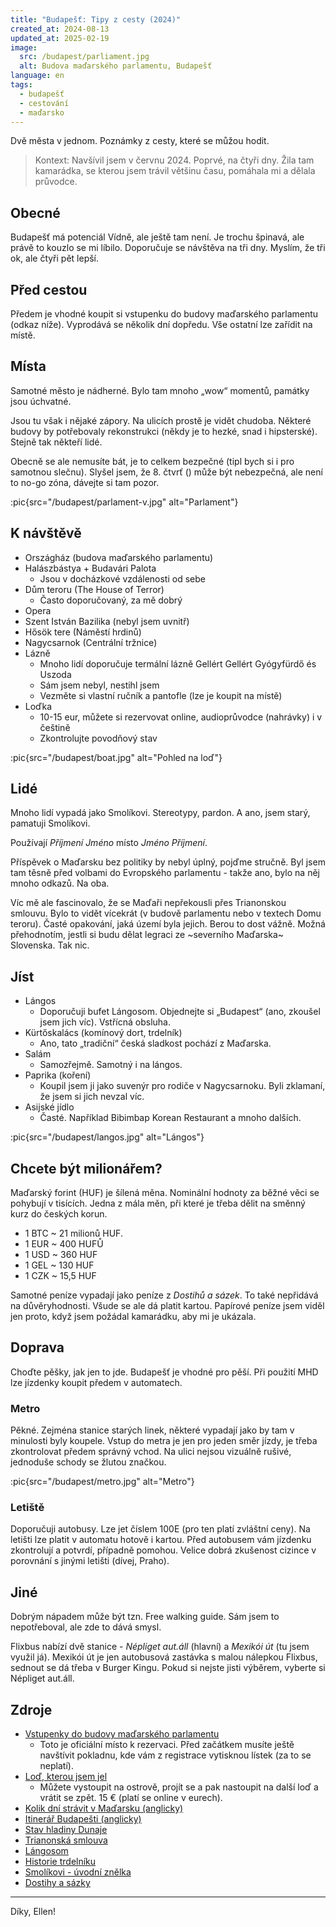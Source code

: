 ```yaml
---
title: "Budapešť: Tipy z cesty (2024)"
created_at: 2024-08-13
updated_at: 2025-02-19
image:
  src: /budapest/parliament.jpg
  alt: Budova maďarského parlamentu, Budapešť
language: en
tags:
  - budapešť
  - cestování
  - maďarsko
---
```


Dvě města v jednom. Poznámky z cesty, které se můžou hodit.

> Kontext: Navšívil jsem v červnu 2024. Poprvé, na čtyři dny. Žila tam kamarádka, se kterou jsem trávil většinu času, pomáhala mi a dělala průvodce.

## Obecné

Budapešť má potenciál Vídně, ale ještě tam není. Je trochu špinavá, ale právě to kouzlo se mi líbilo. Doporučuje se návštěva na tři dny. Myslím, že tři ok, ale čtyři pět lepší.

## Před cestou

Předem je vhodné koupit si vstupenku do budovy maďarského parlamentu (odkaz níže). Vyprodává se několik dní dopředu. Vše ostatní lze zařídit na místě.

## Místa

Samotné město je nádherné. Bylo tam mnoho „wow“ momentů, památky jsou úchvatné.

Jsou tu však i nějaké zápory. Na ulicích prostě je vidět chudoba. Některé budovy by potřebovaly rekonstrukci (někdy je to hezké, snad i hipsterské). Stejně tak někteří lidé.

Obecně se ale nemusíte bát, je to celkem bezpečné (tipl bych si i pro samotnou slečnu). Slyšel jsem, že 8. čtvrť () může být nebezpečná, ale není to no-go zóna, dávejte si tam pozor.

:pic{src="/budapest/parlament-v.jpg" alt="Parlament"}

## K návštěvě

- Országház (budova maďarského parlamentu)
- Halászbástya + Budavári Palota
  - Jsou v docházkové vzdálenosti od sebe
- Dům teroru (The House of Terror)
  - Často doporučovaný, za mě dobrý
- Opera
- Szent István Bazilika (nebyl jsem uvnitř)
- Hősök tere (Náměstí hrdinů)
- Nagycsarnok (Centrální tržnice)
- Lázně
  - Mnoho lidí doporučuje termální lázně Gellért Gellért Gyógyfürdő és Uszoda
  - Sám jsem nebyl, nestihl jsem
  - Vezměte si vlastní ručník a pantofle (lze je koupit na místě)
- Loďka
  - 10-15 eur, můžete si rezervovat online, audioprůvodce (nahrávky) i v češtině
  - Zkontrolujte povodňový stav

:pic{src="/budapest/boat.jpg" alt="Pohled na loď"}

## Lidé

Mnoho lidí vypadá jako Smolíkovi. Stereotypy, pardon. A ano, jsem starý, pamatuji Smolíkovi.

Používají _Příjmení Jméno_ místo _Jméno Příjmení_.

Příspěvek o Maďarsku bez politiky by nebyl úplný, pojďme stručně. Byl jsem tam těsně před volbami do Evropského parlamentu - takže ano, bylo na něj mnoho odkazů. Na oba.

Víc mě ale fascinovalo, že se Maďaři nepřekousli přes Trianonskou smlouvu. Bylo to vidět vícekrát (v budově parlamentu nebo v textech Domu teroru). Časté opakování, jaká území byla jejich. Berou to dost vážně. Možná přehodnotím, jestli si budu dělat legraci ze ~severního Maďarska~ Slovenska. Tak nic.

## Jíst

- Lángos
  - Doporučuji bufet Lángosom. Objednejte si „Budapest“ (ano, zkoušel jsem jich víc). Vstřícná obsluha.
- Kürtőskalács (komínový dort, trdelník)
  - Ano, tato „tradiční“ česká sladkost pochází z Maďarska.
- Salám
  - Samozřejmě. Samotný i na lángos.
- Paprika (koření)
  - Koupil jsem ji jako suvenýr pro rodiče v Nagycsarnoku. Byli zklamaní, že jsem si jich nevzal víc.
- Asijské jídlo
  - Časté. Například Bibimbap Korean Restaurant a mnoho dalších.

:pic{src="/budapest/langos.jpg" alt="Lángos"}

## Chcete být milionářem?

Maďarský forint (HUF) je šílená měna. Nominální hodnoty za běžné věci se pohybují v tisících. Jedna z mála měn, při které je třeba dělit na směnný kurz do českých korun.

- 1 BTC ~ 21 milionů HUF.
- 1 EUR ~ 400 HUFŮ
- 1 USD ~ 360 HUF
- 1 GEL ~ 130 HUF
- 1 CZK ~ 15,5 HUF

Samotné peníze vypadají jako peníze z _Dostihů a sázek_. To také nepřidává na důvěryhodnosti. Všude se ale dá platit kartou. Papírové peníze jsem viděl jen proto, když jsem požádal kamarádku, aby mi je ukázala.

## Doprava

Choďte pěšky, jak jen to jde. Budapešť je vhodné pro pěší. Při použití MHD lze jízdenky koupit předem v automatech.

### Metro

Pěkné. Zejména stanice starých linek, některé vypadají jako by tam v minulosti byly koupele. Vstup do metra je jen pro jeden směr jízdy, je třeba zkontrolovat předem správný vchod. Na ulici nejsou vizuálně rušivé, jednoduše schody se žlutou značkou.

:pic{src="/budapest/metro.jpg" alt="Metro"}

### Letiště

Doporučuji autobusy. Lze jet číslem 100E (pro ten platí zvláštní ceny). Na letišti lze platit v automatu hotově i kartou. Před autobusem vám jízdenku zkontrolují a potvrdí, případně pomohou. Velice dobrá zkušenost cizince v porovnání s jinými letišti (dívej, Praho).

## Jiné

Dobrým nápadem může být tzn. Free walking guide. Sám jsem to nepotřeboval, ale zde to dává smysl.

Flixbus nabízí dvě stanice - _Népliget aut.áll_ (hlavní) a _Mexikói út_ (tu jsem využil já). Mexikói út je jen autobusová zastávka s malou nálepkou Flixbus, sednout se dá třeba v Burger Kingu. Pokud si nejste jisti výběrem, vyberte si Népliget aut.áll.

## Zdroje

- [Vstupenky do budovy maďarského parlamentu](https://jegymester.hu/event-host/900/parlament)
  - Toto je oficiální místo k rezervaci. Před začátkem musíte ještě navštívit pokladnu, kde vám z registrace vytisknou lístek (za to se neplatí).
- [Loď, kterou jsem jel](https://legenda.hu/en/duna-bella)
  - Můžete vystoupit na ostrově, projít se a pak nastoupit na další loď a vrátit se zpět. 15 € (platí se online v eurech).
- [Kolik dní strávit v Maďarsku (anglicky)](https://www.reddit.com/r/solotravel/comments/swz2uu/how_many_days_should_i_spend_in_budapest/)
- [Itinerář Budapešti (anglicky)](https://www.ricksteves.com/europe/hungary/budapest-itinerary)
- [Stav hladiny Dunaje](https://sites.research.google/floods/l/47.78363463526376/18.9459228515625/10/g/GRDC_6442500)
- [Trianonská smlouva](https://cs.wikipedia.org/wiki/Trianonsk%C3%A1_smlouva)
- [Lángosom](https://www.google.com/maps/place/L%C3%A1ngosom/@47.4994046,19.0664479,19z/data=!3m1!4b1!4m6!3m5!1s0x4741ddccc99e4489:0x38a58fa780e4a435!8m2!3d47.4994037!4d19.0670916!16s%2Fg%2F11jxv7y1_0?entry=ttu)
- [Historie trdelníku](https://www.youtube.com/watch?v=MPNEFr6O-Dw)
- [Smolíkovi - úvodní znělka](https://www.youtube.com/watch?v=OBOV1hHDp5U)
- [Dostihy a sázky](https://www.mojedino.cz/dostihy-a-sazky.html)

---

Díky, Ellen!
